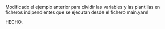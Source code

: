 Modificado el ejemplo anterior para dividir las variables y las plantillas en ficheros indipendientes que se ejecutan desde el fichero main.yaml

HECHO.
